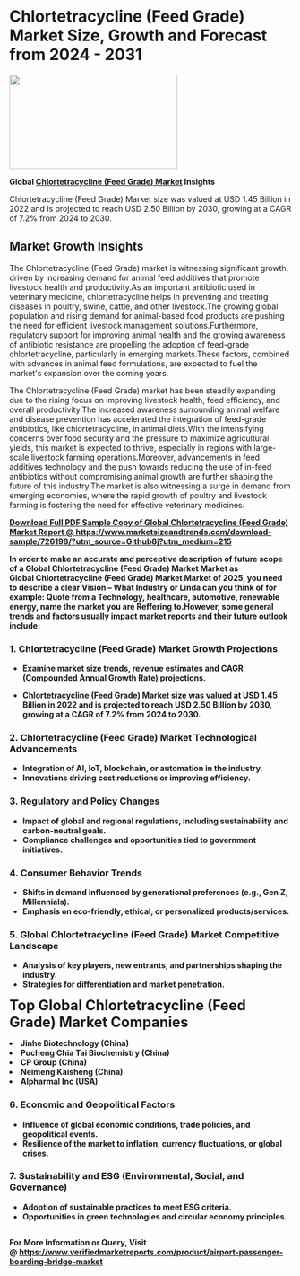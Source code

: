 <H1>Chlortetracycline (Feed Grade) Market Size, Growth and Forecast from 2024 - 2031</H1><img class="aligncenter size-medium wp-image-584254" src="https://thirdeyenews.in/wp-content/uploads/2024/09/Global-Market-Research-300x168.jpeg" alt="" width="300" height="168" /><p><strong>Global&nbsp;<a href="https://www.marketsizeandtrends.com/download-sample/726198/?utm_source=Github8j?utm_medium=215">Chlortetracycline (Feed Grade) Market</a> Insights</strong></p><p>Chlortetracycline (Feed Grade) Market size was valued at USD 1.45 Billion in 2022 and is projected to reach USD 2.50 Billion by 2030, growing at a CAGR of 7.2% from 2024 to 2030.</p><p><h2>Market Growth Insights</h2> <p>The Chlortetracycline (Feed Grade) market is witnessing significant growth, driven by increasing demand for animal feed additives that promote livestock health and productivity.As an important antibiotic used in veterinary medicine, chlortetracycline helps in preventing and treating diseases in poultry, swine, cattle, and other livestock.The growing global population and rising demand for animal-based food products are pushing the need for efficient livestock management solutions.Furthermore, regulatory support for improving animal health and the growing awareness of antibiotic resistance are propelling the adoption of feed-grade chlortetracycline, particularly in emerging markets.These factors, combined with advances in animal feed formulations, are expected to fuel the market's expansion over the coming years.</p> <p><strong><a href="#"></a></strong></p> <p>The Chlortetracycline (Feed Grade) market has been steadily expanding due to the rising focus on improving livestock health, feed efficiency, and overall productivity.The increased awareness surrounding animal welfare and disease prevention has accelerated the integration of feed-grade antibiotics, like chlortetracycline, in animal diets.With the intensifying concerns over food security and the pressure to maximize agricultural yields, this market is expected to thrive, especially in regions with large-scale livestock farming operations.Moreover, advancements in feed additives technology and the push towards reducing the use of in-feed antibiotics without compromising animal growth are further shaping the future of this industry.The market is also witnessing a surge in demand from emerging economies, where the rapid growth of poultry and livestock farming is fostering the need for effective veterinary medicines.</p> <p><strong><a href="#"></p><p><span class=""><strong>Download Full PDF Sample Copy of Global Chlortetracycline (Feed Grade) Market Report</strong> @ <a href="https://www.marketsizeandtrends.com/download-sample/726198/?utm_source=Github8j?utm_medium=215" target="_blank">https://www.marketsizeandtrends.com/download-sample/726198/?utm_source=Github8j?utm_medium=215</a></span></p><p>In order to make an accurate and perceptive description of future scope of a Global&nbsp;Chlortetracycline (Feed Grade) Market Market as Global&nbsp;Chlortetracycline (Feed Grade) Market Market of 2025, you need to describe a clear Vision &ndash; What Industry or Linda can you think of for example: Quote from a Technology, healthcare, automotive, renewable energy, name the market you are Reffering to.However, some general trends and factors usually impact market reports and their future outlook include:</p><h3>1.&nbsp;<strong>Chlortetracycline (Feed Grade) Market Growth Projections</strong></h3><ul><li>Examine market size trends, revenue estimates and CAGR (Compounded Annual Growth Rate) projections.</li><li><p>Chlortetracycline (Feed Grade) Market size was valued at USD 1.45 Billion in 2022 and is projected to reach USD 2.50 Billion by 2030, growing at a CAGR of 7.2% from 2024 to 2030.</p></li></ul><h3>2.&nbsp;<strong>Chlortetracycline (Feed Grade) Market Technological Advancements</strong></h3><ul><li>Integration of AI, IoT, blockchain, or automation in the industry.</li><li>Innovations driving cost reductions or improving efficiency.</li></ul><h3>3.&nbsp;<strong>Regulatory and Policy Changes</strong></h3><ul><li>Impact of global and regional regulations, including sustainability and carbon-neutral goals.</li><li>Compliance challenges and opportunities tied to government initiatives.</li></ul><h3>4.&nbsp;<strong>Consumer Behavior Trends</strong></h3><ul><li>Shifts in demand influenced by generational preferences (e.g., Gen Z, Millennials).</li><li>Emphasis on eco-friendly, ethical, or personalized products/services.</li></ul><h3>5.&nbsp;<strong>Global Chlortetracycline (Feed Grade) Market Competitive Landscape</strong></h3><ul><li>Analysis of key players, new entrants, and partnerships shaping the industry.</li><li>Strategies for differentiation and market penetration.</li></ul><p data-pm-slice="1 1 []"><span style="color: inherit; font-family: inherit; font-size: 25px;">Top Global Chlortetracycline (Feed Grade) Market Companies</span></p><div class="" data-test-id=""><p><li>Jinhe Biotechnology (China)</li><li> Pucheng Chia Tai Biochemistry (China)</li><li> CP Group (China)</li><li> Neimeng Kaisheng (China)</li><li> Alpharmal Inc (USA)</li></p></div><h3>6.&nbsp;<strong>Economic and Geopolitical Factors</strong></h3><ul><li>Influence of global economic conditions, trade policies, and geopolitical events.</li><li>Resilience of the market to inflation, currency fluctuations, or global crises.</li></ul><h3>7.&nbsp;<strong>Sustainability and ESG (Environmental, Social, and Governance)</strong></h3><ul><li>Adoption of sustainable practices to meet ESG criteria.</li><li>Opportunities in green technologies and circular economy principles.</li></ul><h2><strong style="font-size: 14px;">For More Information or Query, Visit @&nbsp;</strong><a style="background-color: #ffffff; font-size: 14px;" href="https://www.marketsizeandtrends.com/report/chlortetracycline-feed-grade-market/" target="_blank">https://www.verifiedmarketreports.com/product/airport-passenger-boarding-bridge-market</a></h2>